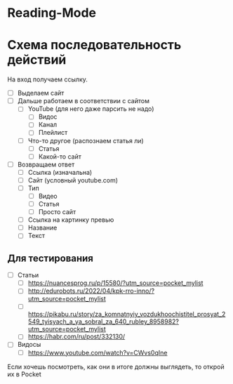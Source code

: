 # Reading-Mode
# Схема последовательность действий
На вход получаем ссылку.
- [ ] Выделаем сайт
- [ ] Дальше работаем в соответствии с сайтом
    - [ ] YouTube (для него даже парсить не надо)
        - [ ] Видос
        - [ ] Канал
        - [ ] Плейлист 
    - [ ] Что-то другое (распознаем статья ли)
        - [ ] Статья
        - [ ] Какой-то сайт
- [ ] Возвращаем ответ
    - [ ] Ссылка (изначальна)
    - [ ] Сайт (условный youtube.com)
    - [ ] Тип
        - [ ] Видео
        - [ ] Статья
        - [ ] Просто сайт
    - [ ] Ссылка на картинку превью
    - [ ] Название 
    - [ ] Текст

## Для тестирования
- [ ] Статьи
    - [ ] https://nuancesprog.ru/p/15580/?utm_source=pocket_mylist
    - [ ] http://edurobots.ru/2022/04/kpk-rro-inno/?utm_source=pocket_mylist
    - [ ] https://pikabu.ru/story/za_komnatnyiy_vozdukhoochistitel_prosyat_2549_tyisyach_a_ya_sobral_za_640_rubley_8958982?utm_source=pocket_mylist
    - [ ] https://habr.com/ru/post/332130/
- [ ] Видосы
    - [ ] https://www.youtube.com/watch?v=CWvs0qIne

Если хочешь посмотреть, как они в итоге должны выглядеть, то открой их в Pocket
